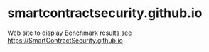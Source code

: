 # smartcontractsecurity.github.io
Web site to display Benchmark results see https://SmartContractSecurity.github.io
